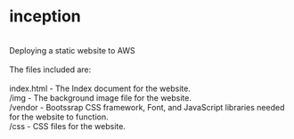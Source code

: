 # inception
<br>
Deploying a static website to AWS<br>
<br>
The files included are:<br>
<br>
index.html - The Index document for the website.<br>
/img - The background image file for the website.<br>
/vendor - Bootssrap CSS framework, Font, and JavaScript libraries needed for the website to function.<br>
/css - CSS files for the website.<br>
<br>
<br>
<br>
